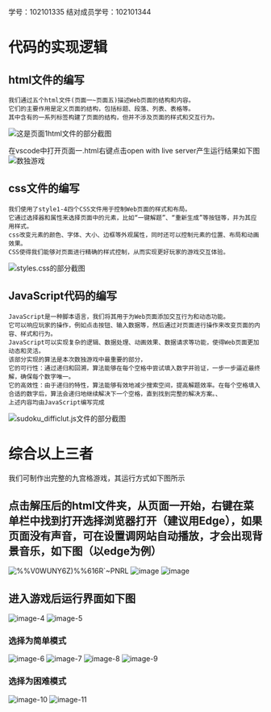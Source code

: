 学号：102101335 结对成员学号：102101344
# 代码的实现逻辑
## html文件的编写
    我们通过五个html文件(页面一~页面五)描述Web页面的结构和内容。
    它们的主要作用是定义页面的结构，包括标题、段落、列表、表格等。
    其中含有的一系列标签构建了页面的结构，但并不涉及页面的样式和交互行为。
![这是页面1html文件的部分截图](https://github.com/grealuffy/-/assets/143927752/4dc3abb2-0aa6-42df-83af-f04357eab204)

在vscode中打开页面一.html右键点击open with live server产生运行结果如下图
![数独游戏](https://github.com/grealuffy/-/assets/143927752/6b4c9fac-5cfa-4654-9731-f00b6cef2afb)
## css文件的编写
    我们使用了style1-4四个CSS文件用于控制Web页面的样式和布局。
    它通过选择器和属性来选择页面中的元素，比如“一键解题”、“重新生成”等按钮等，并为其应用样式。
    css改变元素的颜色、字体、大小、边框等外观属性，同时还可以控制元素的位置、布局和动画效果。
    CSS使得我们能够对页面进行精确的样式控制，从而实现更好玩家的游戏交互体验。
![styles.css的部分截图](https://github.com/grealuffy/-/assets/143927752/f4a48bef-bde2-4c9e-8112-99290f86f2c7)

## JavaScript代码的编写
    JavaScript是一种脚本语言，我们将其用于为Web页面添加交互行为和动态功能。
    它可以响应玩家的操作，例如点击按钮、输入数据等，然后通过对页面进行操作来改变页面的内容、样式和行为。
    JavaScript可以实现复杂的逻辑、数据处理、动画效果、数据请求等功能，使得Web页面更加动态和灵活。
    该部分实现的算法是本次数独游戏中最重要的部分，
    它的可行性：通过递归和回溯，算法能够在每个空格中尝试填入数字并验证，一步一步逼近最终解，确保每个数字唯一。
    它的高效性：由于递归的特性，算法能够有效地减少搜索空间，提高解题效率。在每个空格填入合适的数字后，算法会递归地继续解决下一个空格，直到找到完整的解决方案。、
    上述内容均由JavaScript编写完成
![sudoku_difficlut.js文件的部分截图](https://github.com/grealuffy/-/assets/143927752/83da2120-80c9-4987-b1ed-edaa3c16bf25)

# 综合以上三者
我们可制作出完整的九宫格游戏，其运行方式如下图所示
## 点击解压后的html文件夹，从页面一开始，右键在菜单栏中找到打开选择浏览器打开（建议用Edge），如果页面没有声音，可在设置调网站自动播放，才会出现背景音乐，如下图（以edge为例）
![%%V0WUNY6Z)%%616R`~PNRL](https://github.com/grealuffy/-/assets/143927752/e057a208-1d0d-4a10-a184-2ca6b05fcf4f)
![image](https://github.com/grealuffy/-/assets/143927752/30cc4ccc-2f05-4c37-9664-016a8dae390f)
![image](https://github.com/grealuffy/-/assets/143927752/c3d3f2b7-9d11-44d1-ae42-3175be86f13a)
## 进入游戏后运行界面如下图
![image-4](https://github.com/grealuffy/-/assets/143927752/0bc09bfc-ca61-493c-937e-d8271a8d2b9c)
![image-5](https://github.com/grealuffy/-/assets/143927752/d6cd02e6-6e4d-40b6-9af1-18d2e15800fd)
### 选择为简单模式
![image-6](https://github.com/grealuffy/-/assets/143927752/c4f912de-1559-4f98-a2c8-bce4474ea433)
![image-7](https://github.com/grealuffy/-/assets/143927752/1fcbbb7c-89f7-428c-8d88-38fbd52e8f26)
![image-8](https://github.com/grealuffy/-/assets/143927752/3bfcd77e-10e8-4cc9-9049-1766f3dbb6bd)
![image-9](https://github.com/grealuffy/-/assets/143927752/6266e798-d1a5-4bdc-929d-ec5dfa966e40)
### 选择为困难模式
![image-10](https://github.com/grealuffy/-/assets/143927752/bffe4491-ce73-444a-b25b-ebc252a05c60)
![image-11](https://github.com/grealuffy/-/assets/143927752/68d6284f-35c2-4001-86fb-c300dabe7e7b)

